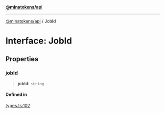 [**@minatokens/api**](../README.md)

***

[@minatokens/api](../globals.md) / JobId

# Interface: JobId

## Properties

### jobId

> **jobId**: `string`

#### Defined in

[types.ts:102](https://github.com/zkcloudworker/minatokens-lib/blob/main/packages/api/src/types.ts#L102)
